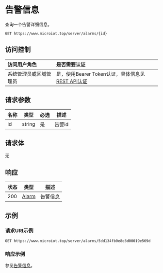 # 告警信息

查询一个告警详细信息。

``` HTTP
GET https://www.microiot.top/server/alarms/{id}
```
## 访问控制

| 访问用户角色           | 是否需要认证                                 |
| :--------------------- | :------------------------------------------- |
| 系统管理员或区域管理员 | 是，使用Bearer Token认证，具体信息见[REST API认证](../api.md) |

## 请求参数

| 名称 | 类型   | 必选 | 描述   |
| ---- | ------ | ---- | ------ |
| id   | string | 是   | 告警id |

## 请求体

无

## 响应

| 状态 | 类型          | 描述           |
| ---- | ------------- | -------------- |
| 200  | [Alarm](addalarm.md#alarm) | 告警信息 |



## 示例

### 请求URI示例

``` HTTP
GET https://www.microiot.top/server/alarms/5dd134fb0e8e3d00019e569d
```

### 响应示例

参见[告警信息](addalarm.md#_7)。
